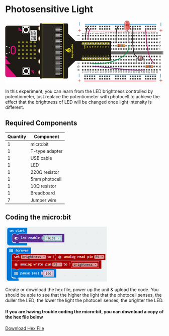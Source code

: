 # Photosensitive Light

![alt text](photosensitive-light.png "Photosensitive Light")

In this experiment, you can learn from the LED brightness controlled by potentiometer, just replace the potentiometer with photocell to achieve the effect that the brightness of LED will be changed once light intensity is different.

## Required Components
Quantity | Component
--- | ---
1 | micro:bit
1 | T-type adapter
1 | USB cable
1 | LED
1 | 220Ω resistor
1 | 5mm photocell
1 | 10Ω resistor
1 | Breadboard
7 | Jumper wire

## Coding the micro:bit
![alt text](photosensitive-light-code.png "Photosensitive Light - Code Block")

Create or download the hex file, power up the unit & upload the code. You should be able to see that the higher the light that the photocell senses, the duller the LED; the lower the light the photocell senses, the brighter the LED.

#### If you are having trouble coding the micro:bit, you can download a copy of the hex file below
[Download Hex File](https://github.com/Jaycar-Electronics/micro-bit-Starter-Kit/blob/master/Project%208%20-%20RGB%20LED/RGB-LED.zip?raw=true)
